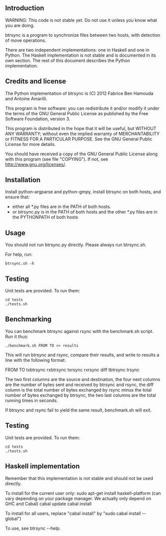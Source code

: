 ## Introduction

WARNING: This code is not stable yet. Do not use it unless you know what you are
doing.

btrsync is a program to synchronize files between two hosts, with detection of
move operations.

There are two independent implementations: one in Haskell and one in Python. The
Haskell implementation is not stable and is documented in its own section. The
rest of this document describes the Python implementation.

## Credits and license

The Python implementation of btrsync is (C) 2012 Fabrice Ben Hamouda and
Antoine Amarilli.

This program is free software: you can redistribute it and/or modify it under
the terms of the GNU General Public License as published by the Free Software
Foundation, version 3.

This program is distributed in the hope that it will be useful, but WITHOUT ANY
WARRANTY; without even the implied warranty of MERCHANTABILITY or FITNESS FOR A
PARTICULAR PURPOSE.  See the GNU General Public License for more details.

You should have received a copy of the GNU General Public License along with
this program (see file "COPYING").  If not, see <http://www.gnu.org/licenses/>.

## Installation

Install python-argparse and python-gmpy, install btrsync on both hosts,
and ensure that:
- either all \*.py files are in the PATH of both hosts.
- or btrsync.py is in the PATH of both hosts and the other \*.py files are in
  the PYTHONPATH of both hosts

## Usage

You should not run btrsync.py directly. Please always run btrsync.sh.

For help, run:

    btrsync.sh -h

## Testing

Unit tests are provided. To run them:

    cd tests
    ./tests.sh

## Benchmarking

You can benchmark btrsync against rsync with the benchmark.sh script. Run it
thus:

    ./benchmark.sh FROM TO >> results

This will run btrsync and rsync, compare their results, and write to results a
line with the following format:

FROM TO txbtrsync rxbtrsync txrsync rxrsync diff tbtrsync trsync

The two first columns are the source and destination, the four next columns are
the number of bytes sent and received by btrsync and rsync, the diff column is
the total number of bytes exchanged by rsync minus the total number of bytes
exchanged by btrsync, the two last columns are the total running times in
seconds.

If btrsync and rsync fail to yield the same result, benchmark.sh will exit.

## Testing

Unit tests are provided. To run them:

    cd tests
    ./tests.sh

## Haskell implementation

Remember that this implementation is not stable and should not be used directly.

To install for the current user only:
sudo apt-get install haskell-platform (can vary depending on your package
    manager. We actually only depend on GHC and Cabal)
cabal update
cabal install

To install for all users, replace "cabal install" by "sudo cabal install
--global")

To use, see btrsync --help.

